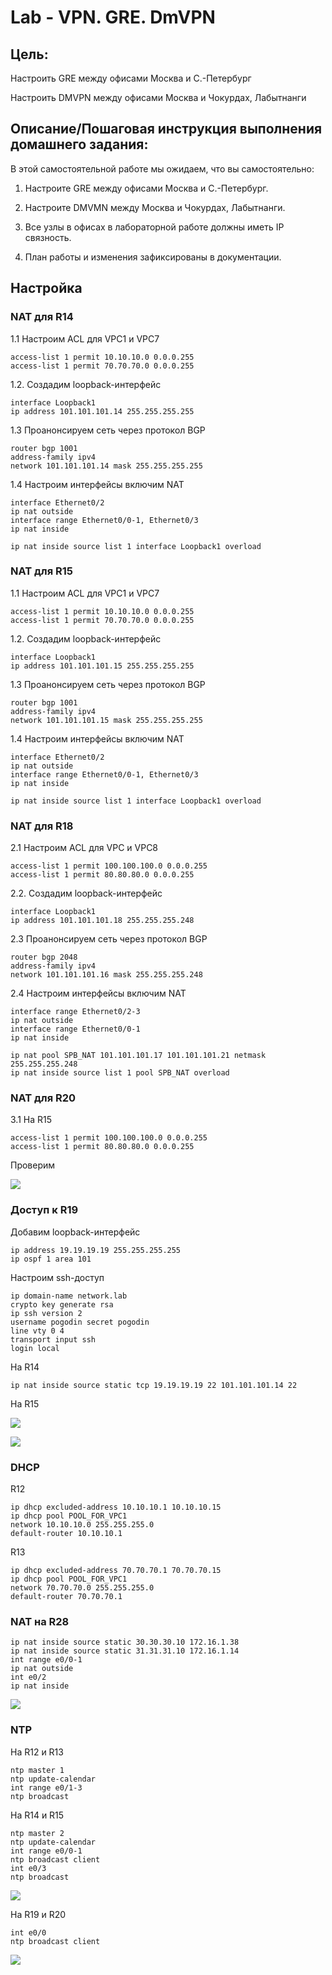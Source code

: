 # Lab - VPN. GRE. DmVPN

## Цель:

   Настроить GRE между офисами Москва и С.-Петербург
   
   Настроить DMVPN между офисами Москва и Чокурдах, Лабытнанги

## Описание/Пошаговая инструкция выполнения домашнего задания:
   
   В этой самостоятельной работе мы ожидаем, что вы самостоятельно:

   1. Настроите GRE между офисами Москва и С.-Петербург.
   
   2. Настроите DMVMN между Москва и Чокурдах, Лабытнанги.
   
   3. Все узлы в офисах в лабораторной работе должны иметь IP связность.
   
   4. План работы и изменения зафиксированы в документации.

## Настройка

### NAT для R14

   1.1 Настроим ACL для VPC1 и VPC7
   
```
access-list 1 permit 10.10.10.0 0.0.0.255
access-list 1 permit 70.70.70.0 0.0.0.255
```

   1.2. Создадим loopback-интерфейс

```
interface Loopback1
ip address 101.101.101.14 255.255.255.255
```

   1.3 Проанонсируем сеть через протокол BGP

```
router bgp 1001
address-family ipv4
network 101.101.101.14 mask 255.255.255.255
```

   1.4 Настроим интерфейсы включим NAT

```
interface Ethernet0/2
ip nat outside
interface range Ethernet0/0-1, Ethernet0/3
ip nat inside

ip nat inside source list 1 interface Loopback1 overload
```

### NAT для R15

   1.1 Настроим ACL для VPC1 и VPC7
   
```
access-list 1 permit 10.10.10.0 0.0.0.255
access-list 1 permit 70.70.70.0 0.0.0.255
```

   1.2. Создадим loopback-интерфейс

```
interface Loopback1
ip address 101.101.101.15 255.255.255.255
```

   1.3 Проанонсируем сеть через протокол BGP

```
router bgp 1001
address-family ipv4
network 101.101.101.15 mask 255.255.255.255
```

   1.4 Настроим интерфейсы включим NAT

```
interface Ethernet0/2
ip nat outside
interface range Ethernet0/0-1, Ethernet0/3
ip nat inside

ip nat inside source list 1 interface Loopback1 overload
```

### NAT для R18

   2.1 Настроим ACL для VPC и VPC8
   
```
access-list 1 permit 100.100.100.0 0.0.0.255
access-list 1 permit 80.80.80.0 0.0.0.255
```

   2.2. Создадим loopback-интерфейс

```
interface Loopback1
ip address 101.101.101.18 255.255.255.248
```

   2.3 Проанонсируем сеть через протокол BGP

```
router bgp 2048
address-family ipv4
network 101.101.101.16 mask 255.255.255.248
```

   2.4 Настроим интерфейсы включим NAT

```
interface range Ethernet0/2-3
ip nat outside
interface range Ethernet0/0-1
ip nat inside

ip nat pool SPB_NAT 101.101.101.17 101.101.101.21 netmask 255.255.255.248
ip nat inside source list 1 pool SPB_NAT overload
```

### NAT для R20

   3.1 На R15
   
```
access-list 1 permit 100.100.100.0 0.0.0.255
access-list 1 permit 80.80.80.0 0.0.0.255
```

   Проверим

![](img/r20_to_r21.png)


### Доступ к R19

   Добавим loopback-интерфейс

```
ip address 19.19.19.19 255.255.255.255
ip ospf 1 area 101
```

   Настроим ssh-доступ

```
ip domain-name network.lab
crypto key generate rsa
ip ssh version 2
username pogodin secret pogodin
line vty 0 4
transport input ssh
login local
```

   На R14

```
ip nat inside source static tcp 19.19.19.19 22 101.101.101.14 22
```

   На R15

![](img/r25_to_r19.png)

![](img/r14_nat_tr.png)

### DHCP

   R12

```
ip dhcp excluded-address 10.10.10.1 10.10.10.15
ip dhcp pool POOL_FOR_VPC1
network 10.10.10.0 255.255.255.0
default-router 10.10.10.1
```

   R13

```
ip dhcp excluded-address 70.70.70.1 70.70.70.15
ip dhcp pool POOL_FOR_VPC1
network 70.70.70.0 255.255.255.0
default-router 70.70.70.1
```

### NAT на R28

```
ip nat inside source static 30.30.30.10 172.16.1.38
ip nat inside source static 31.31.31.10 172.16.1.14 
int range e0/0-1
ip nat outside
int e0/2
ip nat inside
```

![](img/r28_nat.png)

### NTP

   На R12 и R13

```
ntp master 1
ntp update-calendar 
int range e0/1-3
ntp broadcast
```
   На R14 и R15

```
ntp master 2
ntp update-calendar 
int range e0/0-1
ntp broadcast client
int e0/3
ntp broadcast
```

![](img/r14_ntp.png)
   
   На R19 и R20

```
int e0/0
ntp broadcast client
```

![](img/r19_ntp.png)
